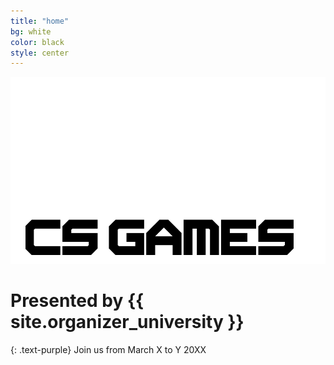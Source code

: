 ```yaml
---
title: "home"
bg: white
color: black
style: center
---
```




<img src="/img/CSXX_logo.png">

# Presented by {{ site.organizer_university }}
{: .text-purple}
Join us from March X to Y 20XX


